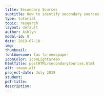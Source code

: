 ```yaml
---
title: Secondary Sources
subtitle: How to identify secondary sources
type: tutorial
topic: research
layout: default
author: Ashlyn
modal-id: 8
date: 2019-07-10
img:
thumbnail: 
fontAwesome: fas fa-newspaper
iconColor: iconLightGreen
htmlTitle: postHTML/secondarySources.html
alt: image-alt
project-date: July 2019
student:
pdf-title:
description:
---
```

